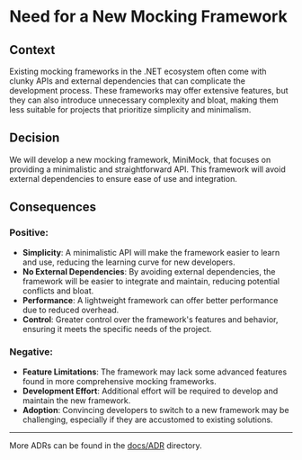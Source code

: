 ﻿# Need for a New Mocking Framework

## Context

Existing mocking frameworks in the .NET ecosystem often come with clunky APIs and external dependencies that can complicate the development process. These frameworks may offer extensive features, but they can also introduce unnecessary complexity and bloat, making them less suitable for projects that prioritize simplicity and minimalism.

## Decision

We will develop a new mocking framework, MiniMock, that focuses on providing a minimalistic and straightforward API. This framework will avoid external dependencies to ensure ease of use and integration.

## Consequences

### Positive:

- **Simplicity**: A minimalistic API will make the framework easier to learn and use, reducing the learning curve for new developers.
- **No External Dependencies**: By avoiding external dependencies, the framework will be easier to integrate and maintain, reducing potential conflicts and bloat.
- **Performance**: A lightweight framework can offer better performance due to reduced overhead.
- **Control**: Greater control over the framework's features and behavior, ensuring it meets the specific needs of the project.

### Negative:

- **Feature Limitations**: The framework may lack some advanced features found in more comprehensive mocking frameworks.
- **Development Effort**: Additional effort will be required to develop and maintain the new framework.
- **Adoption**: Convincing developers to switch to a new framework may be challenging, especially if they are accustomed to existing solutions.

---

More ADRs can be found in the [docs/ADR](../ADR/README.md) directory.
